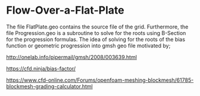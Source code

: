 # Flow-Over-a-Flat-Plate

The file FlatPlate.geo contains the source file of the grid. Furthermore, the file Progression.geo is a subroutine to solve for the roots using B-Section for the progression formulas. The idea of solving for the roots of the bias function or geometric progression into gmsh geo file motivated by;

http://onelab.info/pipermail/gmsh/2008/003639.html

https://cfd.ninja/bias-factor/

https://www.cfd-online.com/Forums/openfoam-meshing-blockmesh/61785-blockmesh-grading-calculator.html
